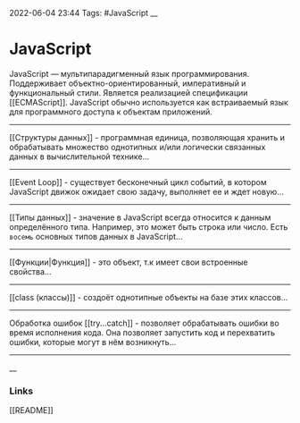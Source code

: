 2022-06-04 23:44
Tags: #JavaScript
__
# JavaScript
JavaScript — мультипарадигменный язык программирования. Поддерживает объектно-ориентированный, императивный и функциональный стили. Является реализацией спецификации [[ECMAScript]]. JavaScript обычно используется как встраиваемый язык для программного доступа к объектам приложений.

---
[[Структуры данных]] - программная единица, позволяющая хранить и обрабатывать множество однотипных и/или логически связанных данных в вычислительной технике...

---
[[Event Loop]] - cуществует бесконечный цикл событий, в котором JavaScript движок ожидает свою задачу, выполняет ее и ждет новую...

---
[[Типы данных]] - значение в JavaScript всегда относится к данным определённого типа. Например, это может быть строка или число. Есть `восемь` основных типов данных в JavaScript...

---
[[Функции|Функция]] - это объект, т.к имеет свои встроенные свойства...

---
[[class (классы)]] - создоёт однотипные объекты на базе этих классов...

---
Обработка ошибок [[try...catch]] - позволяет обрабатывать ошибки во время исполнения кода. Она позволяет запустить код и перехватить ошибки, которые могут в нём возникнуть...

---

__
### Links
[[README]]
